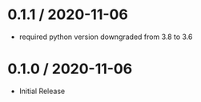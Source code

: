 # 0.1.1 / 2020-11-06

  * required python version downgraded from 3.8 to 3.6

# 0.1.0 / 2020-11-06

  * Initial Release

